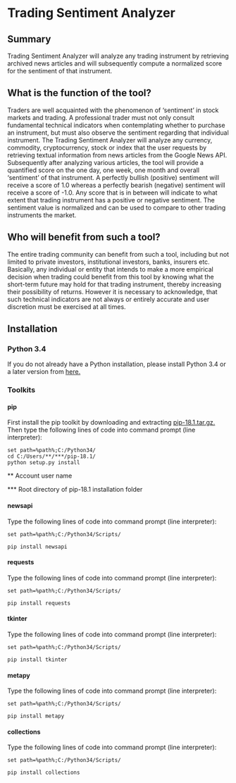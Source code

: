 # Trading Sentiment Analyzer

## Summary
Trading Sentiment Analyzer will analyze any trading instrument by retrieving archived news articles and will subsequently compute a normalized score for the sentiment of that instrument.

## What is the function of the tool?
Traders are well acquainted with the phenomenon of ‘sentiment’ in stock markets and trading. A professional trader must not only consult fundamental technical indicators when contemplating whether to purchase an instrument, but must also observe the sentiment regarding that individual instrument. The Trading Sentiment Analyzer will analyze any currency, commodity, cryptocurrency, stock or index that the user requests by retrieving textual information from news articles from the Google News API. Subsequently after analyzing various articles, the tool will provide a quantified score on the one day, one week, one month and overall ‘sentiment’ of that instrument. A perfectly bullish (positive) sentiment will receive a score of 1.0 whereas a perfectly bearish (negative) sentiment will receive a score of -1.0. Any score that is in between will indicate to what extent that trading instrument has a positive or negative sentiment. The sentiment value is normalized and can be used to compare to other trading instruments the market. 

## Who will benefit from such a tool?
The entire trading community can benefit from such a tool, including but not limited to private investors, institutional investors, banks, insurers etc. Basically, any individual or entity that intends to make a more empirical decision when trading could benefit from this tool by knowing what the short-term future may hold for that trading instrument, thereby increasing their possibility of returns. However it is necessary to acknowledge, that such technical indicators are not always or entirely accurate and user discretion must be exercised at all times.

## Installation

### Python 3.4
If you do not already have a Python installation, please install Python 3.4 or a later version from [here.](https://www.python.org/downloads/release/python-340/)

### Toolkits

#### pip
First install the pip toolkit by downloading and extracting [pip-18.1.tar.gz.](https://pypi.org/project/pip/#files)
Then type the following lines of code into command prompt (line interpreter):

```
set path=%path%;C:/Python34/
cd C:/Users/**/***/pip-18.1/
python setup.py install
```

** Account user name

*** Root directory of pip-18.1 installation folder

#### newsapi
Type the following lines of code into command prompt (line interpreter):

`set path=%path%;C:/Python34/Scripts/`

`pip install newsapi`

#### requests
Type the following lines of code into command prompt (line interpreter):

`set path=%path%;C:/Python34/Scripts/`

`pip install requests`

#### tkinter
Type the following lines of code into command prompt (line interpreter):

`set path=%path%;C:/Python34/Scripts/`

`pip install tkinter`

#### metapy
Type the following lines of code into command prompt (line interpreter):

`set path=%path%;C:/Python34/Scripts/`

`pip install metapy`

#### collections
Type the following lines of code into command prompt (line interpreter):

`set path=%path%;C:/Python34/Scripts/`

`pip install collections`
